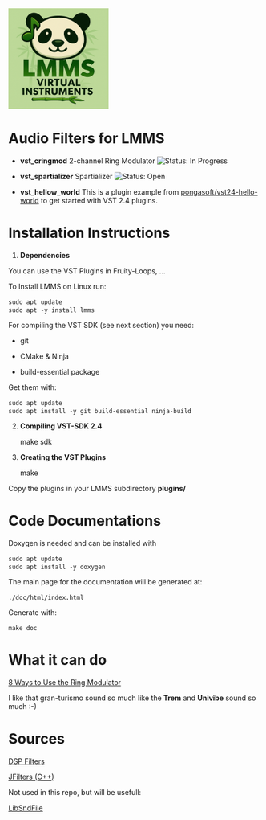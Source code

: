 <img src=".stuff/lmms_virt_logo.png" alt="LMMS Virtual Instruments Logo" width="200" />

# Audio Filters for LMMS

* __vst_cringmod__ 2-channel Ring Modulator ![Status: In Progress]( https://img.shields.io/badge/Status-InProgress-yellow )

* __vst_spartializer__ Spartializer ![Status: Open]( https://img.shields.io/badge/Status-Open-gray )

* __vst_hellow_world__ This is a plugin example from [pongasoft/vst24-hello-world]( https://github.com/pongasoft/vst24-hello-world ) to get started with VST 2.4 plugins.


# Installation Instructions


1) __Dependencies__

You can use the VST Plugins in Fruity-Loops, ...

To Install LMMS on Linux run:

	sudo apt update
	sudo apt -y install lmms

For compiling the VST SDK (see next section) you need:

* git

* CMake & Ninja

* build-essential package

Get them with:

	sudo apt update
	sudo apt install -y git build-essential ninja-build


2) __Compiling VST-SDK 2.4__

	make sdk


3) __Creating the VST Plugins__

	make

Copy the plugins in your LMMS subdirectory **plugins/**


# Code Documentations

Doxygen is needed and can be installed with

	sudo apt update 
	sudo apt install -y doxygen

The main page for the documentation will be generated at:
	
	./doc/html/index.html
	
Generate with:

	make doc

# What it can do

[8 Ways to Use the Ring Modulator]( https://www.youtube.com/watch?v=aeTm5cc_BbI )

I like that gran-turismo sound so much like the __Trem__ and __Univibe__ sound so much :-)
	

# Sources

[DSP Filters]( https://github.com/vinniefalco/DSPFilters )

[JFilters (C++)]( https://github.com/Iunusov/JFilters )

Not used in this repo, but will be usefull:

[LibSndFile]( https://github.com/libsndfile/libsndfile.git )
